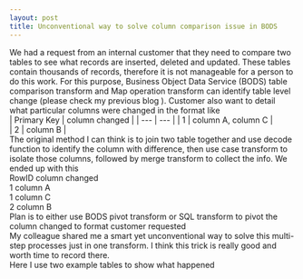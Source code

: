 ```yaml
---
layout: post
title: Unconventional way to solve column comparison issue in BODS
---
```


We had a request from an internal customer that they need to compare two tables to see what records are inserted, deleted and updated.  These tables contain thousands of records, therefore it is not manageable for a person to do this work. For this purpose, Business Object Data Service (BODS) table comparison transform and Map operation transform can identify table level change (please check my previous blog ).  Customer also want to detail what particular columns were changed in the format like   
| Primary Key | column changed |
| --- | --- |
| 1 | column A, column C |  
| 2 | column B |  
The original method I can think is to join two table together and use decode function to identify the column with difference, then use case transform to isolate those columns, followed by merge transform to collect the info.  We ended up with this  
RowID    	   column changed  
1	           column A  
1	           column C  
2	           column B  
Plan is to either use BODS pivot transform or SQL transform to pivot the column changed to format customer requested  
My colleague shared me a smart yet unconventional way to solve this multi-step processes just in one transform. I think this trick is really good and worth time to record there.   
Here I use two example tables to show what happened  
